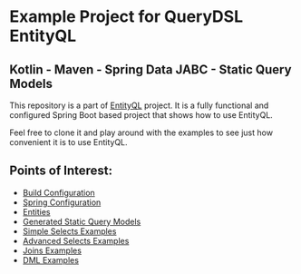 # Example Project for QueryDSL EntityQL

## Kotlin - Maven - Spring Data JABC - Static Query Models

This repository is a part of [EntityQL](https://github.com/eXsio/querydsl-entityql) project.
It is a fully functional and configured Spring Boot based project that shows how to use EntityQL.

Feel free to clone it and play around with the examples to see just how convenient it is to use EntityQL. 

## Points of Interest:

- [Build Configuration](https://github.com/eXsio/querydsl-entityql-examples/blob/master/kotlin-maven-spring-data-jdbc-static/pom.xml)
- [Spring Configuration](https://github.com/eXsio/querydsl-entityql-examples/blob/master/kotlin-maven-spring-data-jdbc-static/src/main/kotlin/pl/exsio/querydsl/entityql/examples/configuration/EntityQlConfiguration.kt)
- [Entities](https://github.com/eXsio/querydsl-entityql-examples/tree/master/kotlin-maven-spring-data-jdbc-static/src/main/kotlin/pl/exsio/querydsl/entityql/examples/spring_data_jdbc/entity)
- [Generated Static Query Models](https://github.com/eXsio/querydsl-entityql-examples/tree/master/kotlin-maven-spring-data-jdbc-static/src/main/kotlin/pl/exsio/querydsl/entityql/examples/spring_data_jdbc/entity/generated)
- [Simple Selects Examples](https://github.com/eXsio/querydsl-entityql-examples/blob/master/kotlin-maven-spring-data-jdbc-static/src/main/kotlin/pl/exsio/querydsl/entityql/examples/spring_data_jdbc/example/generated/KQSpringDataJDBCSimpleSelectGeneratedExample.kt)
- [Advanced Selects Examples](https://github.com/eXsio/querydsl-entityql-examples/blob/master/kotlin-maven-spring-data-jdbc-static/src/main/kotlin/pl/exsio/querydsl/entityql/examples/spring_data_jdbc/example/generated/KQSpringDataJDBCAdvSelectGeneratedExample.kt)
- [Joins Examples](https://github.com/eXsio/querydsl-entityql-examples/blob/master/kotlin-maven-spring-data-jdbc-static/src/main/kotlin/pl/exsio/querydsl/entityql/examples/spring_data_jdbc/example/generated/KQSpringDataJDBCJoinGeneratedExample.kt)
- [DML Examples](https://github.com/eXsio/querydsl-entityql-examples/blob/master/kotlin-maven-spring-data-jdbc-static/src/main/kotlin/pl/exsio/querydsl/entityql/examples/spring_data_jdbc/example/generated/KQSpringDataJDBCDmlGeneratedExample.kt)
